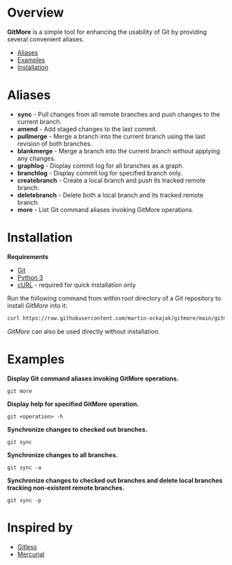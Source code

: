 # Overview

**GitMore** is a simple tool for enhancing the usability of Git by providing several convenient aliases.

* [Aliases](#aliases)
* [Examples](#examples)
* [Installation](#installation)


# Aliases

* **sync** - Pull changes from all remote branches and push changes to the current branch.
* **amend** - Add staged changes to the last commit.
* **pullmerge** - Merge a branch into the current branch using the last revision of both branches.
* **blankmerge** - Merge a branch into the current branch without applying any changes.
* **graphlog** - Display commit log for all branches as a graph.
* **branchlog** - Display commit log for specified branch only.
* **createbranch** - Create a local branch and push its tracked remote branch.
* **deletebranch** - Delete both a local branch and its tracked remote branch.
* **more** - List Git command aliases invoking GitMore operations.


# Installation

**Requirements**

* [Git](https://git-scm.com/)
* [Python 3](https://www.python.org/)
* [cURL](https://curl.se/) - required for quick installation only

Run the following command from within root directory of a Git repository to install *GitMore* into it:
```bash
curl https://raw.githubusercontent.com/martin-ockajak/gitmore/main/gitmore | python3 - install .
```

*GitMore* can also be used directly without installation.


# Examples

**Display Git command aliases invoking GitMore operations.**
```
git more
```

**Display help for specified GitMore operation.**
```
git <operation> -h
```

**Synchronize changes to checked out branches.**
```
git sync
```

**Synchronize changes to all branches.**
```
git sync -a
```

**Synchronize changes to checked out branches and delete local branches tracking non-existent remote branches.**
```
git sync -p
```

# Inspired by

* [Gitless](https://gitless.com/)
* [Mercurial](https://www.mercurial-scm.org)

